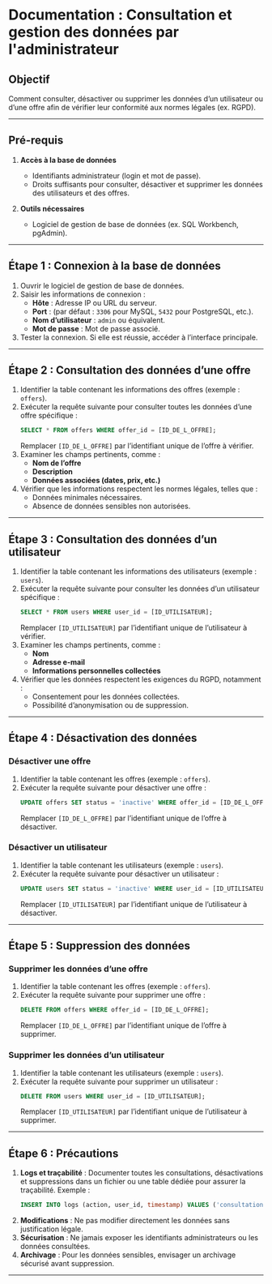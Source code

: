 # **Documentation : Consultation et gestion des données par l'administrateur**

## **Objectif**
Comment consulter, désactiver ou supprimer les données d’un utilisateur ou d’une offre afin de vérifier leur conformité aux normes légales (ex. RGPD).

---

## **Pré-requis**
1. **Accès à la base de données**  
   - Identifiants administrateur (login et mot de passe).
   - Droits suffisants pour consulter, désactiver et supprimer les données des utilisateurs et des offres.

2. **Outils nécessaires**
   - Logiciel de gestion de base de données (ex. SQL Workbench, pgAdmin).

---

## **Étape 1 : Connexion à la base de données**

1. Ouvrir le logiciel de gestion de base de données.  
2. Saisir les informations de connexion :  
   - **Hôte** : Adresse IP ou URL du serveur.  
   - **Port** : (par défaut : `3306` pour MySQL, `5432` pour PostgreSQL, etc.).  
   - **Nom d’utilisateur** : `admin` ou équivalent.  
   - **Mot de passe** : Mot de passe associé.  
3. Tester la connexion. Si elle est réussie, accéder à l’interface principale.

---

## **Étape 2 : Consultation des données d’une offre**

1. Identifier la table contenant les informations des offres (exemple : `offers`).
2. Exécuter la requête suivante pour consulter toutes les données d’une offre spécifique :
   ```sql
   SELECT * FROM offers WHERE offer_id = [ID_DE_L_OFFRE];
   ```
   Remplacer `[ID_DE_L_OFFRE]` par l’identifiant unique de l’offre à vérifier.
3. Examiner les champs pertinents, comme :
   - **Nom de l’offre**
   - **Description**
   - **Données associées (dates, prix, etc.)**
4. Vérifier que les informations respectent les normes légales, telles que :
   - Données minimales nécessaires.
   - Absence de données sensibles non autorisées.

---

## **Étape 3 : Consultation des données d’un utilisateur**

1. Identifier la table contenant les informations des utilisateurs (exemple : `users`).
2. Exécuter la requête suivante pour consulter les données d’un utilisateur spécifique :
   ```sql
   SELECT * FROM users WHERE user_id = [ID_UTILISATEUR];
   ```
   Remplacer `[ID_UTILISATEUR]` par l’identifiant unique de l’utilisateur à vérifier.
3. Examiner les champs pertinents, comme :
   - **Nom**
   - **Adresse e-mail**
   - **Informations personnelles collectées**
4. Vérifier que les données respectent les exigences du RGPD, notamment :
   - Consentement pour les données collectées.
   - Possibilité d’anonymisation ou de suppression.

---

## **Étape 4 : Désactivation des données**

### Désactiver une offre
1. Identifier la table contenant les offres (exemple : `offers`).
2. Exécuter la requête suivante pour désactiver une offre :
   ```sql
   UPDATE offers SET status = 'inactive' WHERE offer_id = [ID_DE_L_OFFRE];
   ```
   Remplacer `[ID_DE_L_OFFRE]` par l’identifiant unique de l’offre à désactiver.

### Désactiver un utilisateur
1. Identifier la table contenant les utilisateurs (exemple : `users`).
2. Exécuter la requête suivante pour désactiver un utilisateur :
   ```sql
   UPDATE users SET status = 'inactive' WHERE user_id = [ID_UTILISATEUR];
   ```
   Remplacer `[ID_UTILISATEUR]` par l’identifiant unique de l’utilisateur à désactiver.

---

## **Étape 5 : Suppression des données**

### Supprimer les données d’une offre
1. Identifier la table contenant les offres (exemple : `offers`).
2. Exécuter la requête suivante pour supprimer une offre :
   ```sql
   DELETE FROM offers WHERE offer_id = [ID_DE_L_OFFRE];
   ```
   Remplacer `[ID_DE_L_OFFRE]` par l’identifiant unique de l’offre à supprimer.

### Supprimer les données d’un utilisateur
1. Identifier la table contenant les utilisateurs (exemple : `users`).
2. Exécuter la requête suivante pour supprimer un utilisateur :
   ```sql
   DELETE FROM users WHERE user_id = [ID_UTILISATEUR];
   ```
   Remplacer `[ID_UTILISATEUR]` par l’identifiant unique de l’utilisateur à supprimer.

---

## **Étape 6 : Précautions**

1. **Logs et traçabilité** : Documenter toutes les consultations, désactivations et suppressions dans un fichier ou une table dédiée pour assurer la traçabilité.
   Exemple :
   ```sql
   INSERT INTO logs (action, user_id, timestamp) VALUES ('consultation', [ID_UTILISATEUR], CURRENT_TIMESTAMP);
   ```
2. **Modifications** : Ne pas modifier directement les données sans justification légale.
3. **Sécurisation** : Ne jamais exposer les identifiants administrateurs ou les données consultées.
4. **Archivage** : Pour les données sensibles, envisager un archivage sécurisé avant suppression.

---

